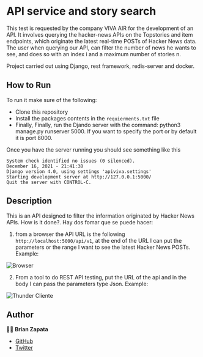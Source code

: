 # API service and story search

This test is requested by the company VIVA AIR for the development of an API. It involves querying the hacker-news APIs on the Topstories and item endpoints, which originate the latest real-time POSTs of Hacker News data. The user when querying our API, can filter the number of news he wants to see, and does so with an index i and a maximum number of stories n.

Project carried out using Django, rest framework, redis-server and docker.

## How to Run

To run it make sure of the following:

* Clone this repository
* Install the packages contents in the
 ```requierments.txt``` file
* Finally, Finally, run the Djando server with the command: python3 manage.py runserver 5000. If you want to specify the port or by default it is port 8000.

Once you have the server running you should see something like this

```
System check identified no issues (0 silenced).
December 16, 2021 - 21:41:38
Django version 4.0, using settings 'apiviva.settings'
Starting development server at http://127.0.0.1:5000/
Quit the server with CONTROL-C.
```

## Description

This is an API designed to filter the information originated by Hacker News APIs. How is it done?. Hay dos fomar que se puede hacer:  
1. from a browser the API URL is the following ```http://localhost:5000/api/v1```, at the end of the URL I can put the parameters or the range I want to see the latest Hacker News POSTs. Example:

![Browser](https://myfirstbucketbrian.s3.amazonaws.com/Browser.png)

2. From a tool to do REST API testing, put the URL of the api and in the body I can pass the parameters type Json. Example:

![Thunder Cliente](https://myfirstbucketbrian.s3.amazonaws.com/Thunder_Client.png)


## Author
:man_technologist: **Brian Zapata**
* [GitHub](https://github.com/brian-1989)
* [Twitter](https://twitter.com/BrianZa03390210)
